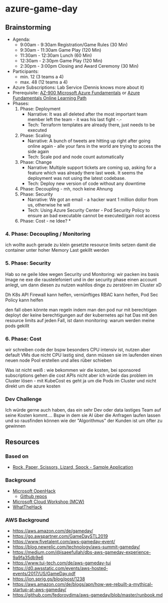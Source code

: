 # azure-game-day

## Brainstorming
* Agenda:
  * 9:00am - 9:30am Registration/Game Rules (30 Min)
  * 9:30am - 11:30am Game Play (120 Min)
  * 11:30am - 12:30am Lunch (60 Min)
  * 12:30am - 2:30pm Game Play (120 Min)
  * 2:30pm - 3:00pm Closing and Award Ceremony (30 Min)
* Participants:
  * min. 12 (3 teams a 4)
  * max. 48 (12 teams a 4)
* Azure Subscriptions: Lab Service (Dennis knows more about it)
* Prerequisite: [AZ-900 Microsoft Azure Fundamentals](https://docs.microsoft.com/en-us/learn/certifications/exams/az-900) or [Azure Fundamentals Online Learning Path](https://docs.microsoft.com/en-us/learn/paths/azure-fundamentals/)
* Phases:
  1. Phase: Deployment
     * Narrative: It was all deleted after the most important team member left the team - it was his last fight -.-
     * Tech: Terraform templates are already there, just needs to be executed
  2. Phase: Scaling
     * Narrative: A bunch of tweets are hitting up right after going online again - alle your fans in the world are trying to access the side again
     * Tech: Scale pod and node count automatically
  3. Phase: Change
     * Narrative: Multiple support tickets are coming up, asking for a feature which was already there last week. It seems the deployment was not using the latest codebase.
     * Tech: Deploy new version of code without any downtime
  4. Phase: Decoupling - mh, noch keine Ahnung
  5. Phase: Security
     * Narrative: We got an email - a hacker want 1 million dollor from us, otherwise he will 
     * Tech: Using Azure Security Center - Pod Security Policy to ensure an bad executable cannot be executed/gain root access
  6. Phase: Cost - ne Idee?
     * 

### 4. Phase: Decoupling / Monitoring
ich wollte auch gerade zu klein gesetzte resource limits setzen damit die container unter hoher Memory Last gekillt werden

### 5. Phase: Security
Hab so ne geile Idee wegen Security und Monitoring: wir packen ins basis Image ne exe die raustelefoniert und in der security phase einen account anlegt, um dann diesen zu nutzen wahllos dinge zu zerstören im Cluster xD 

Dh K8s API Firewall kann helfen, vernünftiges RBAC kann helfen, Pod Sec Policy kann helfen 

den fall oben könnte man regeln indem man den pod nur mit berechtigen deployt der keine berechtigungen auf der kubernetes api hat
Das mit den resource limits auf jeden Fall, ist dann monitoring: warum werden meine pods gekillt

### 6. Phase: Cost
wir schreiben code der bspw besonders CPU intensiv ist, nutzen aber default VMs due nicht CPU lastig sind, dann müssen sie im laufenden einen neuen node Pool erstellen und alles rüber schieben

Was ist nicht weiß : wie bekommen wir die kosten, bei sponsored subscriptions gehen die cost APIs nicht
    aber ich würde das problem im Cluster lösen - mit KubeCost
    es geht ja um die Pods im Cluster und nicht direkt um die azure kosten

### Dev Challenge
Ich würde gerne auch haben, das ein sehr Dev oder data lastiges Team auf seine Kosten kommt.... Bspw in dem sie AI über die Anfragen laufen lassen und so rausfinden können wie der "Algorithmus" der Kunden ist um öfter zu gewinnen


## Resources

### Based on
* [Rock, Paper, Scissors, Lizard, Spock - Sample Application](https://github.com/microsoft/RockPaperScissorsLizardSpock)

### Background
* [Microsoft OpenHack](https://openhack.microsoft.com/)
  * [Github repos](https://github.com/Azure-Samples?utf8=%E2%9C%93&q=openhack&type=&language=)
* [Microsoft Cloud Workshop (MCW)](https://microsoftcloudworkshop.com/)
* [WhatTheHack](https://github.com/microsoft/whatthehack)

### AWS Background
* https://aws.amazon.com/de/gameday/
* https://go.awspartner.com/GameDaySTL2019
* https://www.fivetalent.com/aws-gameday-event/
* https://blog.newrelic.com/technology/aws-summit-gameday/
* https://medium.com/@isaeefullah/dbs-aws-gameday-experience-9a9fa35db9e6
* https://www.tui-tech.com/de/aws-gameday-tui
* https://d0.awsstatic.com/events/aws-hosted-events/2017/US/GameDay.pdf
* https://jon.sprig.gs/blog/post/1238
* https://aws.amazon.com/de/blogs/apn/how-we-rebuilt-a-mythical-startup-at-aws-gameday/
* https://github.com/fedorovdima/aws-gameday/blob/master/runbook.md
